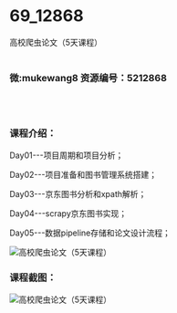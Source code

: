 # 69_12868
高校爬虫论文（5天课程）
<br/></br>
<h3>微:mukewang8 资源编号：5212868</h3>
<br/></br>
<h3>课程介绍：</h3>
<p>Day01---项目周期和项目分析；</p>
<p>Day02---项目准备和图书管理系统搭建；</p>
<p>Day03---京东图书分析和xpath解析；</p>
<p>Day04---scrapy京东图书实现；</p>
<p>Day05---数据pipeline存储和论文设计流程；</p>
<p><img src="https://www.ko996.com/wp-content/uploads/img/2020/05/2-41.png" alt="高校爬虫论文（5天课程）"></p>
<div class="info-desc">
<h3>课程截图：</h3>
<p><img src="https://www.ko996.com/wp-content/uploads/img/2020/05/1-44.png" alt="高校爬虫论文（5天课程）"></p>


			
</div>
